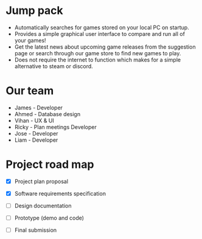 # Jump pack
- Automatically searches for games stored on your local PC on startup.
- Provides a simple graphical user interface to compare and run all of 
your games!
- Get the latest news about upcoming game releases from the suggestion 
page or search through our game store to find new games to play.
- Does not require the internet to function which makes for a simple 
alternative to steam or discord.

# Our team
 - James - Developer
 - Ahmed - Database design
 - Vihan - UX & UI
 - Ricky - Plan meetings Developer
 - Jose	- Developer
 - Liam - Developer

# Project road map
 - [x] Project plan proposal
 - [x] Software requirements specification
 - [ ] Design documentation
 - [ ] Prototype (demo and code)
 - [ ] Final submission 

